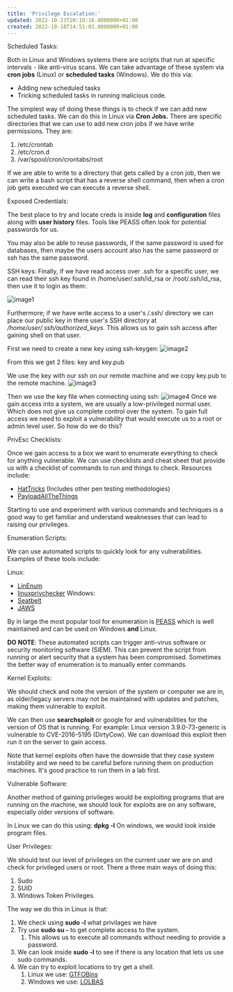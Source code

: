 ```yaml
---
title: 'Privilege Escalation:'
updated: 2022-10-23T20:19:16.0000000+01:00
created: 2022-10-18T14:51:03.0000000+01:00
---
```


Scheduled Tasks:

Both in Linux and Windows systems there are scripts that run at specific intervals - like anti-virus scans. We can take advantage of these system via **cron jobs** (Linux) or **scheduled tasks** (Windows). We do this via:

- Adding new scheduled tasks
- Tricking scheduled tasks in running malicious code.

The simplest way of doing these things is to check if we can add new scheduled tasks. We can do this in Linux via **Cron Jobs.** There are specific directories that we can use to add new cron jobs if we have write permissions. They are:

1.  /etc/crontab
2.  /etc/cron.d
3.  /var/spool/cron/crontabs/root

If we are able to write to a directory that gets called by a cron job, then we can write a bash script that has a reverse shell command, then when a cron job gets executed we can execute a reverse shell.

Exposed Credentials:

The best place to try and locate creds is inside **log** and **configuration** files along with **user history** files. Tools like PEASS often look for potential passwords for us.

You may also be able to reuse passwords, if the same password is used for databases, then maybe the users account also has the same password or ssh has the same password.

SSH keys:
Finally, if we have read access over .ssh for a specific user, we can read their ssh key found in /home/user/.ssh/id_rsa or /root/.ssh/id_rsa, then use it to login as them:

![image1](../../../../_resources/image1-77.png)

Furthermore; if we have write access to a user's /.ssh/ directory we can place our public key in there user's SSH directory at */home/user/.ssh/authorized_keys.* This allows us to gain ssh access after gaining shell on that user.

First we need to create a new key using ssh-keygen:
![image2](../../../../_resources/image2-59.png)

From this we get 2 files: key and key.pub

We use the key with our ssh on our remote machine and we copy key.pub to the remote machine.
![image3](../../../../_resources/image3-51.png)

Then we use the key file when connecting using ssh:
![image4](../../../../_resources/image4-42.png)
Once we gain access into a system, we are usually a low-privileged normal user. Which does not give us complete control over the system. To gain full access we need to exploit a vulnerability that would execute us to a root or admin level user. So how do we do this?

PrivEsc Checklists:

Once we gain access to a box we want to enumerate everything to check for anything vulnerable. We can use checklists and cheat sheet that provide us with a checklist of commands to run and things to check. Resources include:

- [HatTricks](https://book.hacktricks.xyz/generic-methodologies-and-resources/pentesting-methodology) (Includes other pen testing methodologies)
- [PayloadAllTheThings](https://swisskyrepo.github.io/PayloadsAllTheThingsWeb/#documentation)

Starting to use and experiment with various commands and techniques is a good way to get familiar and understand weaknesses that can lead to raising our privileges.

Enumeration Scripts:

We can use automated scripts to quickly look for any vulnerabilities. Examples of these tools include:

Linux:
- [LinEnum](https://github.com/rebootuser/LinEnum)
- [linuxprivchecker](https://github.com/sleventyeleven/linuxprivchecker)
Windows:
- [Seatbelt](https://github.com/GhostPack/Seatbelt)
- [JAWS](https://github.com/411Hall/JAWS)

By in large the most popular tool for enumeration is [PEASS](https://github.com/carlospolop/PEASS-ng) which is well maintained and can be used on Windows **and** Linux.

**DO NOTE**: These automated scripts can trigger anti-virus software or security monitoring software (SIEM). This can prevent the script from running or alert security that a system has been compromised. Sometimes the better way of enumeration is to manually enter commands.

Kernel Exploits:

We should check and note the version of the system or computer we are in, as older/legacy servers may not be maintained with updates and patches, making them vulnerable to exploit.

We can then use **searchsploit** or google for and vulnerabilities for the version of OS that is running. For example: Linux version 3.9.0-73-generic is vulnerable to CVE-2016-5195 (DirtyCow). We can download this exploit then run it on the server to gain access.

Note that kernel exploits often have the downside that they case system instability and we need to be careful before running them on production machines. It's good practice to run them in a lab first.

Vulnerable Software:

Another method of gaining privileges would be exploiting programs that are running on the machine, we should look for exploits are on any software, especially older versions of software.

In Linux we can do this using: **dpkg -l**
On windows, we would look inside program files.

User Privileges:

We should test our level of privileges on the current user we are on and check for privileged users or root. There a three main ways of doing this:

1.  Sudo
2.  SUID
3.  Windows Token Privileges.

The way we do this in Linux is that:

1.  We check using **sudo -l** what privilages we have
2.  Try use **sudo su -** to get complete access to the system.
    1.  This allows us to execute all commands without needing to provide a password.
3.  We can look inside **sudo -l** to see if there is any location that lets us use sudo commands.
4.  We can try to exploit locations to try get a shell.
    1.  Linux we use: [GTFOBins](https://gtfobins.github.io/)
    2.  Windows we use: [LOLBAS](https://lolbas-project.github.io/)

